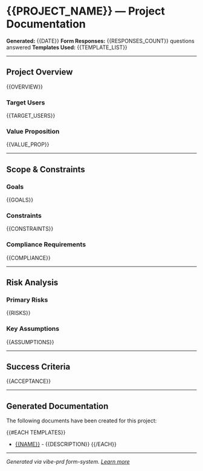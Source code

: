 # {{PROJECT_NAME}} — Project Documentation

**Generated:** {{DATE}}
**Form Responses:** {{RESPONSES_COUNT}} questions answered
**Templates Used:** {{TEMPLATE_LIST}}

---

## Project Overview

{{OVERVIEW}}

### Target Users
{{TARGET_USERS}}

### Value Proposition
{{VALUE_PROP}}

---

## Scope & Constraints

### Goals
{{GOALS}}

### Constraints
{{CONSTRAINTS}}

### Compliance Requirements
{{COMPLIANCE}}

---

## Risk Analysis

### Primary Risks
{{RISKS}}

### Key Assumptions
{{ASSUMPTIONS}}

---

## Success Criteria

{{ACCEPTANCE}}

---

## Generated Documentation

The following documents have been created for this project:

{{#EACH TEMPLATES}}
- [{{NAME}}]({{FILENAME}}) - {{DESCRIPTION}}
{{/EACH}}

---

*Generated via vibe-prd form-system. [Learn more](https://github.com/jeremylongshore/vibe-prd)*